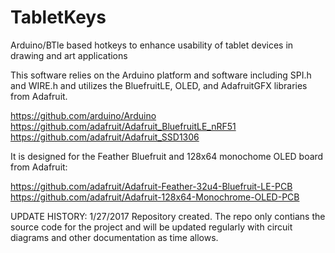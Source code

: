# TabletKeys
Arduino/BTle based hotkeys to enhance usability of tablet devices in drawing and art applications

This software relies on the Arduino platform and software including SPI.h and WIRE.h and utilizes the BluefruitLE, OLED, and AdafruitGFX libraries from Adafruit.

https://github.com/arduino/Arduino
https://github.com/adafruit/Adafruit_BluefruitLE_nRF51
https://github.com/adafruit/Adafruit_SSD1306

It is designed for the Feather Bluefruit and 128x64 monochome OLED board from Adafruit:

https://github.com/adafruit/Adafruit-Feather-32u4-Bluefruit-LE-PCB
https://github.com/adafruit/Adafruit-128x64-Monochrome-OLED-PCB

UPDATE HISTORY:
1/27/2017 Repository created. The repo only contians the source code for the project and will be updated regularly with circuit diagrams and other documentation as time allows.

